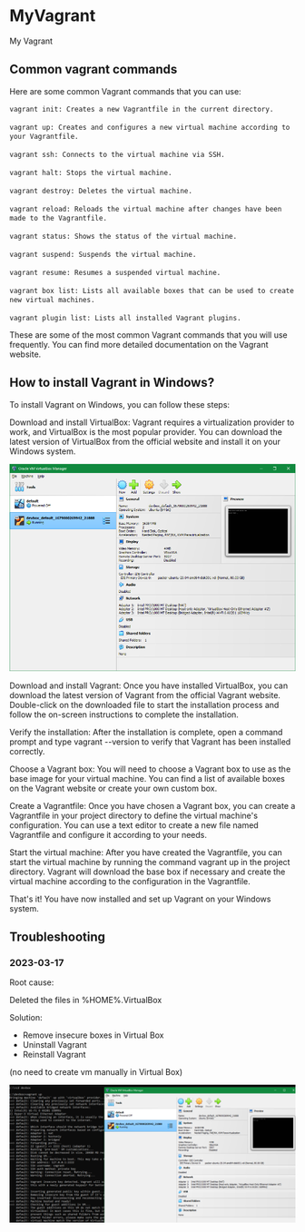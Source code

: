 # MyVagrant

My Vagrant

## Common vagrant commands

Here are some common Vagrant commands that you can use:

```dos
vagrant init: Creates a new Vagrantfile in the current directory.

vagrant up: Creates and configures a new virtual machine according to your Vagrantfile.

vagrant ssh: Connects to the virtual machine via SSH.

vagrant halt: Stops the virtual machine.

vagrant destroy: Deletes the virtual machine.

vagrant reload: Reloads the virtual machine after changes have been made to the Vagrantfile.

vagrant status: Shows the status of the virtual machine.

vagrant suspend: Suspends the virtual machine.

vagrant resume: Resumes a suspended virtual machine.

vagrant box list: Lists all available boxes that can be used to create new virtual machines.

vagrant plugin list: Lists all installed Vagrant plugins.
```

These are some of the most common Vagrant commands that you will use frequently. You can find more detailed documentation on the Vagrant website.

## How to install Vagrant in Windows?

To install Vagrant on Windows, you can follow these steps:

Download and install VirtualBox: Vagrant requires a virtualization provider to work, and VirtualBox is the most popular provider. You can download the latest version of VirtualBox from the official website and install it on your Windows system.

![1679059468524](image/README/1679059468524.png)

Download and install Vagrant: Once you have installed VirtualBox, you can download the latest version of Vagrant from the official Vagrant website. Double-click on the downloaded file to start the installation process and follow the on-screen instructions to complete the installation.

Verify the installation: After the installation is complete, open a command prompt and type vagrant --version to verify that Vagrant has been installed correctly.

Choose a Vagrant box: You will need to choose a Vagrant box to use as the base image for your virtual machine. You can find a list of available boxes on the Vagrant website or create your own custom box.

Create a Vagrantfile: Once you have chosen a Vagrant box, you can create a Vagrantfile in your project directory to define the virtual machine's configuration. You can use a text editor to create a new file named Vagrantfile and configure it according to your needs.

Start the virtual machine: After you have created the Vagrantfile, you can start the virtual machine by running the command vagrant up in the project directory. Vagrant will download the base box if necessary and create the virtual machine according to the configuration in the Vagrantfile.

That's it! You have now installed and set up Vagrant on your Windows system.

## Troubleshooting

### 2023-03-17

Root cause:

Deleted the files in %HOME%\.VirtualBox

Solution:

- Remove insecure boxes in Virtual Box
- Uninstall Vagrant
- Reinstall Vagrant

(no need to create vm manually in Virtual Box)

![1679057352505](image/README/1679057352505.png)
